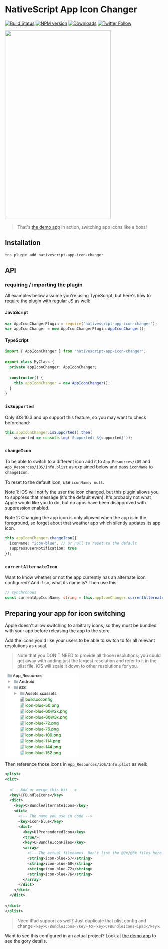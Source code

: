 # NativeScript App Icon Changer

[![Build Status][build-status]][build-url]
[![NPM version][npm-image]][npm-url]
[![Downloads][downloads-image]][npm-url]
[![Twitter Follow][twitter-image]][twitter-url]

[build-status]:https://travis-ci.org/EddyVerbruggen/nativescript-app-icon-changer.svg?branch=master
[build-url]:https://travis-ci.org/EddyVerbruggen/nativescript-app-icon-changer
[npm-image]:http://img.shields.io/npm/v/nativescript-app-icon-changer.svg
[npm-url]:https://npmjs.org/package/nativescript-app-icon-changer
[downloads-image]:http://img.shields.io/npm/dm/nativescript-app-icon-changer.svg
[twitter-image]:https://img.shields.io/twitter/follow/eddyverbruggen.svg?style=social&label=Follow%20me
[twitter-url]:https://twitter.com/eddyverbruggen

<img src="https://github.com/EddyVerbruggen/nativescript-app-icon-changer/raw/master/media/demo.gif" width="338px" height="604px" />

> That's [the demo app](https://github.com/EddyVerbruggen/nativescript-app-icon-changer/tree/master/demo) in action, switching app icons like a boss!

## Installation
```bash
tns plugin add nativescript-app-icon-changer
```

## API

### requiring / importing the plugin
All examples below assume you're using TypeScript, but here's how to require the plugin with regular JS as well:

#### JavaScript
```js
var AppIconChangerPlugin = require("nativescript-app-icon-changer");
var appIconChanger = new AppIconChangerPlugin.AppIconChanger();
```

#### TypeScript
```typescript
import { AppIconChanger } from "nativescript-app-icon-changer";

export class MyClass {
  private appIconChanger: AppIconChanger;
  
  constructor() {
    this.appIconChanger = new AppIconChanger();
  }
}
```

### `isSupported`
Only iOS 10.3 and up support this feature, so you may want to check beforehand: 

```typescript
this.appIconChanger.isSupported().then(
    supported => console.log(`Supported: ${supported}`));
```

### `changeIcon`
To be able to switch to a different icon add it to `App_Resources/iOS` and `App_Resources/iOS/Info.plist` as explained below and pass `iconName` to `changeIcon`.

To reset to the default icon, use `iconName: null`.

Note 1: iOS will notify the user the icon changed, but this plugin allows you to suppress that message (it's the default even). It's probably not what Apple would like you to do, but no apps have been disapproved with suppression enabled.

Note 2: Changing the app icon is only allowed when the app is in the foreground, so forget about that weather app which silently updates its app icon.

```typescript
this.appIconChanger.changeIcon({
  iconName: "icon-blue", // or null to reset to the default
  suppressUserNotification: true
});
```

### `currentAlternateIcon`
Want to know whether or not the app currently has an alternate icon configured? And if so, what its name is? Then use this:

```typescript
// synchronous
const currentAppIconName: string = this.appIconChanger.currentAlternateIcon();
```

## Preparing your app for icon switching
Apple doesn't allow switching to arbitrary icons, so they must be bundled with your app before releasing the app to the store.

Add the icons you'd like your users to be able to switch to for all relevant resolutions as usual.

> Note that you DON'T NEED to provide all those resolutions; you could get away with adding just the largest resolution and refer to it in the plist file. iOS will scale it down to other resolutions for you.
 
<img src="https://github.com/EddyVerbruggen/nativescript-app-icon-changer/raw/master/media/icon-listing.png" width="236px" height="266px" />

Then reference those icons in `App_Resources/iOS/Info.plist` as well:

```xml
<plist>
<dict>

  <!-- Add or merge this bit -->
  <key>CFBundleIcons</key>
  <dict>
    <key>CFBundleAlternateIcons</key>
    <dict>
      <!-- The name you use in code -->
      <key>icon-blue</key>
      <dict>
        <key>UIPrerenderedIcon</key>
        <true/>
        <key>CFBundleIconFiles</key>
        <array>
          <!-- The actual filenames. Don't list the @2x/@3x files here -->
          <string>icon-blue-57</string>
          <string>icon-blue-60</string>
          <string>icon-blue-72</string>
          <string>icon-blue-76</string>
        </array>
      </dict>
    </dict>
  </dict>

</dict>
</plist>
```

> Need iPad support as well? Just duplicate that plist config and change `<key>CFBundleIcons</key>` to `<key>CFBundleIcons~ipad</key>`.

Want to see this configured in an actual project? Look at [the demo app](https://github.com/EddyVerbruggen/nativescript-app-icon-changer/tree/master/demo/app/App_Resources/iOS) to see the gory details.
